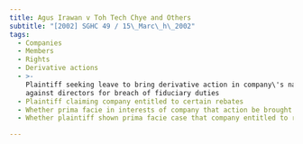 ```yaml
---
title: Agus Irawan v Toh Tech Chye and Others
subtitle: "[2002] SGHC 49 / 15\_Marc\_h\_2002"
tags:
  - Companies
  - Members
  - Rights
  - Derivative actions
  - >-
    Plaintiff seeking leave to bring derivative action in company\'s name
    against directors for breach of fiduciary duties
  - Plaintiff claiming company entitled to certain rebates
  - Whether prima facie in interests of company that action be brought
  - Whether plaintiff shown prima facie case that company entitled to rebates

---
```


